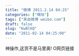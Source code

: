 ```yaml
---
title: "微博 2011.2.14 04:25"
categories: ["嘀咕"]
tags: ["来自微博 weibo.com"]
draft: false
slug: "KwBlKQ"
date: "2011-02-14 04:25:00"
---
```


<p>神操作,这货不是马里奥! O网页链接 ​​​​</p>
